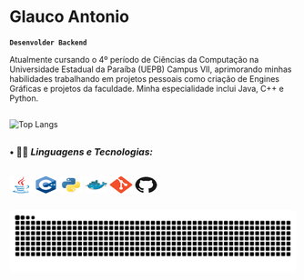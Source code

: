 # Glauco Antonio
**`Desenvolder Backend`**

Atualmente cursando o 4º período de Ciências da Computação na Universidade Estadual da Paraíba (UEPB) Campus VII, aprimorando minhas habilidades trabalhando em projetos pessoais como criação de Engines Gráficas e projetos da faculdade. Minha especialidade inclui Java, C++ e Python.

##

![Top Langs](https://github-readme-stats.vercel.app/api/top-langs/?username=1Grauco1&hide_progress=true&theme=dark)

##

### • 👨‍💻 _Linguagens e Tecnologias:_
<div style="display: inline-block;">
  <br>
  <img align="center" alt="Java" height="30" width="40" src="https://raw.githubusercontent.com/devicons/devicon/master/icons/java/java-original.svg" title="java">
  <img align="center" alt="Cpp" height="30" width="40" src="https://raw.githubusercontent.com/devicons/devicon/master/icons/cplusplus/cplusplus-original.svg" title="c++">
  <img align="center" alt="Python" height="30" width="40" src="https://raw.githubusercontent.com/devicons/devicon/master/icons/python/python-original.svg" title= "python">
  <img align="center" alt="Docker" height="30" width="40" src="https://raw.githubusercontent.com/devicons/devicon/master/icons/docker/docker-original.svg" title= "docker">
  <img align="center" alt="Git" height="30" width="40" src="https://raw.githubusercontent.com/devicons/devicon/master/icons/git/git-original.svg" title= "git">
  <img align="center" alt="Github" height="30" width="40" src="https://raw.githubusercontent.com/devicons/devicon/master/icons/github/github-original.svg" title= "github">
</div>

##

<picture>
  <source media="(prefers-color-scheme: dark)" srcset="https://raw.githubusercontent.com/1Grauco1/1Grauco1/output/github-contribution-grid-snake-dark.svg">
  <source media="(prefers-color-scheme: light)" srcset="https://raw.githubusercontent.com/1Grauco1/1Grauco1/output/github-contribution-grid-snake.svg">
  <img alt="github contribution grid snake animation" src="https://raw.githubusercontent.com/1Grauco1/1Grauco1/output/github-contribution-grid-snake.svg">
</picture>
